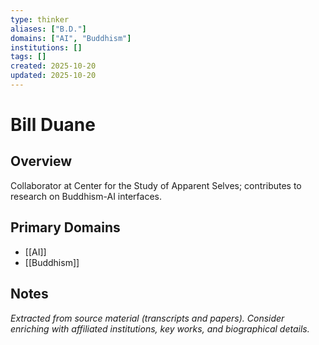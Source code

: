 ```yaml
---
type: thinker
aliases: ["B.D."]
domains: ["AI", "Buddhism"]
institutions: []
tags: []
created: 2025-10-20
updated: 2025-10-20
---
```


# Bill Duane

## Overview

Collaborator at Center for the Study of Apparent Selves; contributes to research on Buddhism-AI interfaces.

## Primary Domains

- [[AI]]
- [[Buddhism]]

## Notes

*Extracted from source material (transcripts and papers). Consider enriching with affiliated institutions, key works, and biographical details.*

